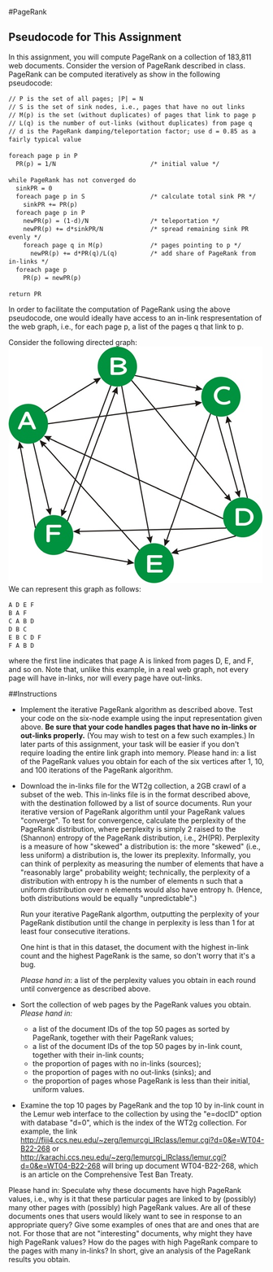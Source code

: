 #PageRank

## Pseudocode for This Assignment
In this assignment, you will compute PageRank on a collection of 183,811 web documents. Consider the version of PageRank described in class. PageRank can be computed iteratively as show in the following pseudocode:    

```
// P is the set of all pages; |P| = N
// S is the set of sink nodes, i.e., pages that have no out links
// M(p) is the set (without duplicates) of pages that link to page p
// L(q) is the number of out-links (without duplicates) from page q
// d is the PageRank damping/teleportation factor; use d = 0.85 as a fairly typical value

foreach page p in P
  PR(p) = 1/N                          /* initial value */

while PageRank has not converged do
  sinkPR = 0
  foreach page p in S                  /* calculate total sink PR */
    sinkPR += PR(p)
  foreach page p in P
    newPR(p) = (1-d)/N                 /* teleportation */
    newPR(p) += d*sinkPR/N             /* spread remaining sink PR evenly */
    foreach page q in M(p)             /* pages pointing to p */
      newPR(p) += d*PR(q)/L(q)         /* add share of PageRank from in-links */
  foreach page p
    PR(p) = newPR(p)

return PR
```

In order to facilitate the computation of PageRank using the above pseudocode, one would ideally have access to an in-link respresentation of the web graph, i.e., for each page p, a list of the pages q that link to p.

Consider the following directed graph:    
![graph](pagerank.jpg)    
We can represent this graph as follows:    
```
A D E F
B A F
C A B D
D B C
E B C D F
F A B D
```
where the first line indicates that page A is linked from pages D, E, and F, and so on. Note that, unlike this example, in a real web graph, not every page will have in-links, nor will every page have out-links.

##Instructions
* Implement the iterative PageRank algorithm as described above. Test your code on the six-node example using the input representation given above. __Be sure that your code handles pages that have no in-links or out-links properly.__ (You may wish to test on a few such examples.) In later parts of this assignment, your task will be easier if you don't require loading the entire link graph into memory.
Please hand in: a list of the PageRank values you obtain for each of the six vertices after 1, 10, and 100 iterations of the PageRank algorithm.

* Download the in-links file for the WT2g collection, a 2GB crawl of a subset of the web. This in-links file is in the format described above, with the destination followed by a list of source documents.
    Run your iterative version of PageRank algorithm until your PageRank values "converge". To test for convergence, calculate the perplexity of the PageRank distribution, where perplexity is simply 2 raised to the (Shannon) entropy of the PageRank distribution, i.e., 2H(PR).
    Perplexity is a measure of how "skewed" a distribution is: the more "skewed" (i.e., less uniform) a distribution is, the lower its preplexity. Informally, you can think of perplexity as measuring the number of elements that have a "reasonably large" probability weight;
    technically, the perplexity of a distribution with entropy h is the number of elements n such that a uniform distribution over n elements would also have entropy h. (Hence, both distributions would be equally "unpredictable".)

    Run your iterative PageRank algorthm, outputting the perplexity of your PageRank distibution until the change in perplexity is less than 1 for at least four consecutive iterations.

    One hint is that in this dataset, the document with the highest in-link count and the highest PageRank is the same, so don't worry that it's a bug.

    _Please hand in_: a list of the perplexity values you obtain in each round until convergence as described above.

* Sort the collection of web pages by the PageRank values you obtain.
    _Please hand in:_

    - a list of the document IDs of the top 50 pages as sorted by PageRank, together with their PageRank values;
    - a list of the document IDs of the top 50 pages by in-link count, together with their in-link counts;
    - the proportion of pages with no in-links (sources);
    - the proportion of pages with no out-links (sinks); and
    - the proportion of pages whose PageRank is less than their initial, uniform values.
* Examine the top 10 pages by PageRank and the top 10 by in-link count in the Lemur web interface to the collection by using the "e=docID" option with database "d=0", which is the index of the WT2g collection. For example, the link
http://fiji4.ccs.neu.edu/~zerg/lemurcgi_IRclass/lemur.cgi?d=0&e=WT04-B22-268 
or
http://karachi.ccs.neu.edu/~zerg/lemurcgi_IRclass/lemur.cgi?d=0&e=WT04-B22-268
will bring up document WT04-B22-268, which is an article on the Comprehensive Test Ban Treaty.

Please hand in: Speculate why these documents have high PageRank values, i.e., why is it that these particular pages are linked to by (possibly) many other pages with (possibly) high PageRank values. Are all of these documents ones that users would likely want to see in response to an appropriate query? Give some examples of ones that are and ones that are not. For those that are not "interesting" documents, why might they have high PageRank values? How do the pages with high PageRank compare to the pages with many in-links? In short, give an analysis of the PageRank results you obtain.
